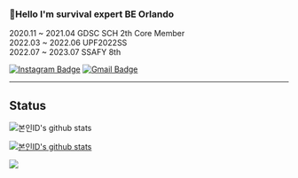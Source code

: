 ###  💬Hello I'm survival expert BE Orlando

<p>
2020.11 ~ 2021.04 GDSC SCH 2th Core Member <br>
2022.03 ~ 2022.06 UPF2022SS <br>
2022.07 ~ 2023.07 SSAFY 8th       <br>

</p>

<p>
  
[![Instagram Badge](https://img.shields.io/badge/Instagram-ff69b4?style=flat-square&logo=instagram&logoColor=white&link=https://www.instagram.com/orland5_2/)](https://www.instagram.com/orland5_2/)
[![Gmail Badge](https://img.shields.io/badge/Gmail-d14836?style=flat-square&logo=Gmail&logoColor=white&link=mailto:dlswotmd@gmail.com)](mailto:dlswotmd@gmail.com)
  
</p>

---

<!--
**ingkoon/ingkoon** is a ✨ _special_ ✨ repository because its `README.md` (this file) appears on your GitHub profile.

Here are some ideas to get you started:

- 🔭 I’m currently working on ...
- 🌱 I’m currently learning ...
- 👯 I’m looking to collaborate on ...
- 🤔 I’m looking for help with ...
- 💬 Ask me about ...
- 📫 How to reach me: ...
- 😄 Pronouns: ...
- ⚡ Fun fact: ...
-->

<h2>Status</h2>

![본인ID's github stats](https://github-readme-stats.vercel.app/api?username=ingkoon&show_icons=true&title_color=fff&icon_color=79ff97&text_color=9f9f9f&bg_color=151515)

[![본인ID's github stats](https://github-readme-stats.vercel.app/api/top-langs/?username=ingkoon&show_icons=true&hide_border=true&title_color=fff&icon_color=79ff97&layout=compact&bg_color=151515)](https://github.com/ingkoon)

<a href="https://opgc.me/#/users/ingkoon" target="_blank"><img src="https://api.opgc.me/githubs/users/ingkoon/tag/?theme=dracula" /></a>

